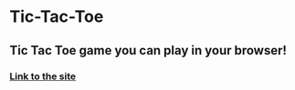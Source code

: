 # Tic-Tac-Toe
## Tic Tac Toe game you can play in your browser!

### [Link to the site](https://ren0xx.github.io/Tic-Tac-Toe/starting.html)
